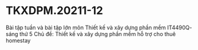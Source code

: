 # TKXDPM.20211-12
Bài tập tuần và bài tập lớn môn Thiết kế và xây dựng phần mềm IT4490Q- sáng thứ 5
Chủ đề: Thiết kế và xây dựng phần mềm hỗ trợ cho thuê homestay




